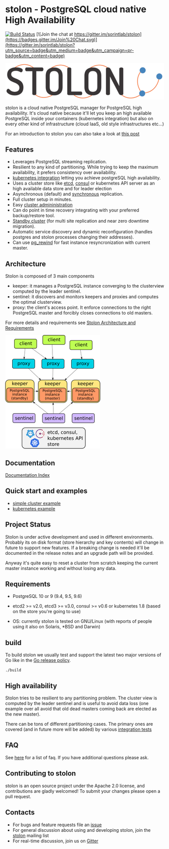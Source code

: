 # stolon - PostgreSQL cloud native High Availability

[![Build Status](https://semaphoreci.com/api/v1/projects/fb01aecd-c3d5-407b-a157-7d5365e9e4b6/565617/badge.svg)](https://semaphoreci.com/sorintlab/stolon)
[![Join the chat at https://gitter.im/sorintlab/stolon](https://badges.gitter.im/Join%20Chat.svg)](https://gitter.im/sorintlab/stolon?utm_source=badge&utm_medium=badge&utm_campaign=pr-badge&utm_content=badge)

![Stolon Logo](logos/stolon-color.png)

stolon is a cloud native PostgreSQL manager for PostgreSQL high availability. It's cloud native because it'll let you keep an high available PostgreSQL inside your containers (kubernetes integration) but also on every other kind of infrastructure (cloud IaaS, old style infrastructures etc...)

For an introduction to stolon you can also take a look at [this post](https://sgotti.me/post/stolon-introduction/)

## Features

* Leverages PostgreSQL streaming replication.
* Resilient to any kind of partitioning. While trying to keep the maximum availability, it prefers consistency over availability.
* [kubernetes integration](examples/kubernetes/README.md) letting you achieve postgreSQL high availability.
* Uses a cluster store like [etcd](https://github.com/coreos/etcd), [consul](https://www.consul.io) or kubernetes API server as an high available data store and for leader election
* Asynchronous (default) and [synchronous](doc/syncrepl.md) replication.
* Full cluster setup in minutes.
* Easy [cluster admininistration](doc/stolonctl.md)
* Can do point in time recovery integrating with your preferred backup/restore tool.
* [Standby cluster](doc/standbycluster.md) (for multi site replication and near zero downtime migration).
* Automatic service discovery and dynamic reconfiguration (handles postgres and stolon processes changing their addresses).
* Can use [pg_rewind](doc/pg_rewind.md) for fast instance resyncronization with current master.

## Architecture

Stolon is composed of 3 main components

* keeper: it manages a PostgreSQL instance converging to the clusterview computed by the leader sentinel.
* sentinel: it discovers and monitors keepers and proxies and computes the optimal clusterview.
* proxy: the client's access point. It enforce connections to the right PostgreSQL master and forcibly closes connections to old masters.

For more details and requirements see [Stolon Architecture and Requirements](doc/architecture.md)

![Stolon architecture](doc/architecture_small.png)

## Documentation

[Documentation Index](doc/README.md)

## Quick start and examples

* [simple cluster example](doc/simplecluster.md)
* [kubernetes example](examples/kubernetes/README.md)

## Project Status

Stolon is under active development and used in different environments. Probably its on disk format (store hierarchy and key contents) will change in future to support new features. If a breaking change is needed it'll be documented in the release notes and an upgrade path will be provided.

Anyway it's quite easy to reset a cluster from scratch keeping the current master instance working and without losing any data.

## Requirements

* PostgreSQL 10 or 9 (9.4, 9.5, 9.6)
* etcd2 >= v2.0, etcd3 >= v3.0, consul >= v0.6 or kubernetes 1.8 (based on the store you're going to use)


* OS: currently stolon is tested on GNU/Linux (with reports of people using it also on Solaris, *BSD and Darwin)



## build

To build stolon we usually test and support the latest two major versions of Go like in the [Go release policy](https://golang.org/doc/devel/release.html#policy).

```
./build
```

## High availability

Stolon tries to be resilient to any partitioning problem. The cluster view is computed by the leader sentinel and is useful to avoid data loss (one example over all avoid that old dead masters coming back are elected as the new master).

There can be tons of different partitioning cases. The primary ones are covered (and in future more will be added) by various [integration tests](tests/integration)

## FAQ

See [here](doc/faq.md) for a list of faq. If you have additional questions please ask.

## Contributing to stolon

stolon is an open source project under the Apache 2.0 license, and contributions are gladly welcomed!
To submit your changes please open a pull request.

## Contacts

* For bugs and feature requests file an [issue](https://github.com/sorintlab/stolon/issues/new)
* For general discussion about using and developing stolon, join the [stolon](https://groups.google.com/forum/#!forum/stolon) mailing list
* For real-time discussion, join us on [Gitter](https://gitter.im/sorintlab/stolon)
